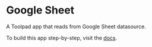 # Google Sheet

<p class="description">A Toolpad app that reads from Google Sheet datasource.</p>

To build this app step-by-step, visit the [docs](https://mui.com/toolpad/how-to-guides/connect-to-googlesheets/).
